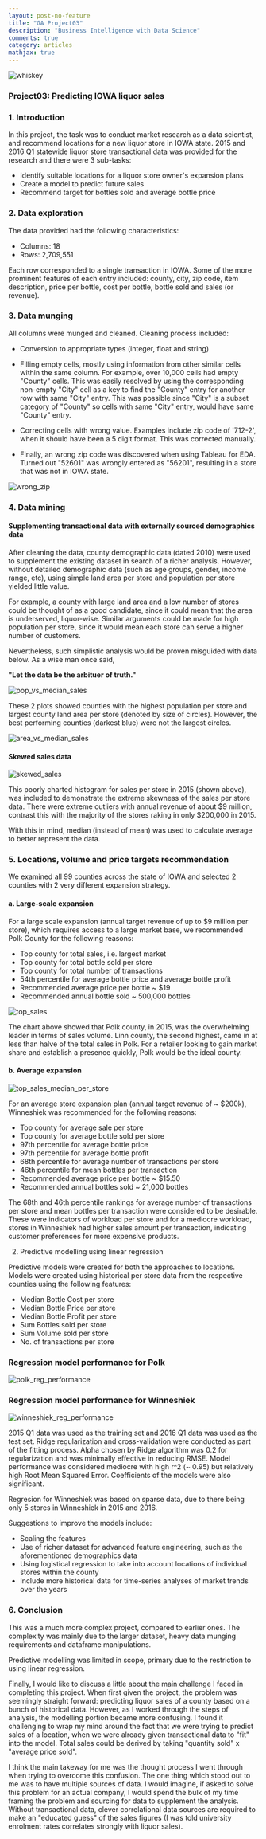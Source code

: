 ```yaml
---
layout: post-no-feature
title: "GA Project03"
description: "Business Intelligence with Data Science"
comments: true
category: articles
mathjax: true
---
```


![whiskey]({{site-url}}/images/whiskey.png)

### Project03: Predicting IOWA liquor sales

### 1. Introduction

In this project, the task was to conduct market research as a data scientist, and recommend locations for a new liquor store in IOWA state. 2015 and 2016 Q1 statewide liquor store transactional data was provided for the research and there were 3 sub-tasks:

   - Identify suitable locations for a liquor store owner's expansion plans
   - Create a model to predict future sales
   - Recommend target for bottles sold and average bottle price

### 2. Data exploration

The data provided had the following characteristics:

- Columns: 18
- Rows: 2,709,551

Each row corresponded to a single transaction in IOWA. Some of the more prominent features of each entry included: county, city, zip code, item description, price per bottle, cost per bottle, bottle sold and sales (or revenue).

### 3. Data munging

All columns were munged and cleaned. Cleaning process included:

- Conversion to appropriate types (integer, float and string)

- Filling empty cells, mostly using information from other similar cells within the same column. For example, over 10,000 cells had empty "County" cells. This was easily resolved by using the corresponding non-empty "City" cell as a key to find the "County" entry for another row with same "City" entry. This was possible since "City" is a subset category of "County" so cells with same "City" entry, would have same "County" entry.

- Correcting cells with wrong value. Examples include zip code of '712-2', when it should have been a 5 digit format. This was corrected manually.

- Finally, an wrong zip code was discovered when using Tableau for EDA. Turned out "52601" was wrongly entered as "56201", resulting in a store that was not in IOWA state.

![wrong_zip]({{site-url}}/images/wrong_zip_des_moines.png)

### 4. Data mining

#### Supplementing transactional data with externally sourced demographics data

After cleaning the data, county demographic data (dated 2010) were used to supplement the existing dataset in search of a richer analysis. However, without detailed demographic data (such as age groups, gender, income range, etc), using simple land area per store and population per store yielded little value.

For example, a county with large land area and a low number of stores could be thought of as a good candidate, since it could mean that the area is underserved, liquor-wise. Similar arguments could be made for high population per store, since it would mean each store can serve a higher number of customers.

Nevertheless, such simplistic analysis would be proven misguided with data below. As a wise man once said, 

__"Let the data be the arbituer of truth."__

![pop_vs_median_sales]({{site-url}}/images/blob_population_vs_median.png)

These 2 plots showed counties with the highest population per store and largest county land area per store (denoted by size of circles). However, the best performing counties (darkest blue) were not the largest circles.

![area_vs_median_sales]({{site-url}}/images/blob_area_vs_median.png)

#### Skewed sales data

![skewed_sales]({{site-url}}/images/total_sales_hist_skewed.png)

This poorly charted histogram for sales per store in 2015 (shown above), was included to demonstrate the extreme skewness of the sales per store data. There were extreme outliers with annual revenue of about \$9 million, contrast this with the majority of the stores raking in only \$200,000 in 2015.

With this in mind, median (instead of mean) was used to calculate average to better represent the data.

### 5. Locations, volume and price targets recommendation

We examined all 99 counties across the state of IOWA and selected 2 counties with 2 very different expansion strategy.

#### a. Large-scale expansion

For a large scale expansion (annual target revenue of up to \$9 million per store), which requires access to a large market base, we recommended Polk County for the following reasons:

   - Top county for total sales, i.e. largest market
   - Top county for total bottle sold per store
   - Top county for total number of transactions
   - 54th percentile for average bottle price and average bottle profit
   - Recommended average price per bottle ~ \$19
   - Recommended annual bottle sold ~ 500,000 bottles
   
![top_sales]({{site-url}}/images/top10_counties_total_sales_bar.png)

The chart above showed that Polk county, in 2015, was the overwhelming leader in terms of sales volume. Linn county, the second highest, came in at less than halve of the total sales in Polk. For a retailer looking to gain market share and establish a presence quickly, Polk would be the ideal county.

#### b. Average expansion

![top_sales_median_per_store]({{site-url}}/images/blob_top_median.png)

For an average store expansion plan (annual target revenue of ~ \$200k), Winneshiek was recommended for the following reasons:

   - Top county for average sale per store
   - Top county for average bottle sold per store
   - 97th percentile for average bottle price
   - 97th percentile for average bottle profit
   - 68th percentile for average number of transactions per store
   - 46th percentile for mean bottles per transaction
   - Recommended average price per bottle ~ $15.50
   - Recommended annual bottles sold ~ 21,000 bottles

The 68th and 46th percentile rankings for average number of transactions per store and mean bottles per transaction were considered to be desirable. These were indicators of workload per store and for a mediocre workload, stores in Winneshiek had higher sales amount per transaction, indicating customer preferences for more expensive products.

2) Predictive modelling using linear regression

Predictive models were created for both the approaches to locations. Models were created using historical per store data from the respective counties using the following features:

   - Median Bottle Cost per store
   - Median Bottle Price per store
   - Median Bottle Profit per store
   - Sum Bottles sold per store
   - Sum Volume sold per store
   - No. of transactions per store

### Regression model performance for Polk

![polk_reg_performance]({{site-url}}/images/reg_15Q1_pred_16Q1_polk.png)

### Regression model performance for Winneshiek

![winneshiek_reg_performance]({{site-url}}/images/reg_15Q1_pred_16Q1.png)

2015 Q1 data was used as the training set and 2016 Q1 data was used as the test set. Ridge regularization and cross-validation were conducted as part of the fitting process. Alpha chosen by Ridge algorithm was 0.2 for regularization and was minimally effective in reducing RMSE. Model performance was considered mediocre with high r^2 (~ 0.95) but relatively high Root Mean Squared Error. Coefficients of the models were also significant.

Regresion for Winneshiek was based on sparse data, due to there being only 5 stores in Winneshiek in 2015 and 2016.

Suggestions to improve the models include:

   - Scaling the features
   - Use of richer dataset for advanced feature engineering, such as the aforementioned demographics data
   - Using logistical regression to take into account locations of individual stores within the county
   - Include more historical data for time-series analyses of market trends over the years

### 6. Conclusion

This was a much more complex project, compared to earlier ones. The complexity was mainly due to the larger dataset, heavy data munging requirements and dataframe manipulations.

Predictive modelling was limited in scope, primary due to the restriction to using linear regression.

Finally, I would like to discuss a little about the main challenge I faced in completing this project. When first given the project, the problem was seemingly straight forward: predicting liquor sales of a county based on a bunch of historical data. However, as I worked through the steps of analysis, the modelling portion became more confusing. I found it challenging to wrap my mind around the fact that we were trying to predict sales of a location, when we were already given transactional data to "fit" into the model. Total sales could be derived by taking "quantity sold" x "average price sold".

I think the main takeway for me was the thought process I went through when trying to overcome this confusion. The one thing which stood out to me was to have multiple sources of data. I would imagine, if asked to solve this problem for an actual company, I would spend the bulk of my time framing the problem and sourcing for data to supplement the analysis. Without transactional data, clever correlational data sources are required to make an "educated guess" of the sales figures (I was told university enrolment rates correlates strongly with liquor sales).
